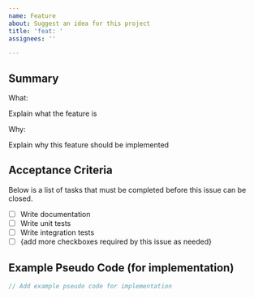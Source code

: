 ```yaml
---
name: Feature
about: Suggest an idea for this project
title: 'feat: '
assignees: ''

---
```


## Summary

What:

Explain what the feature is

Why:

Explain why this feature should be implemented

## Acceptance Criteria

Below is a list of tasks that must be completed before this issue can be closed.

- [ ] Write documentation
- [ ] Write unit tests
- [ ] Write integration tests
- [ ] {add more checkboxes required by this issue as needed}

## Example Pseudo Code (for implementation)

```typescript
// Add example pseudo code for implementation
```
